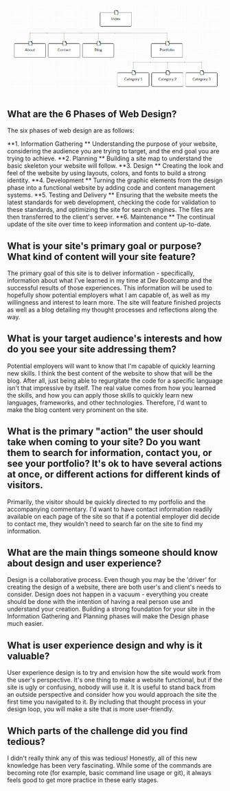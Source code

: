 ![Site Map](./site-map.png)

## What are the 6 Phases of Web Design?

The six phases of web design are as follows:

**1.	Information Gathering  **
	Understanding the purpose of your website, considering the audience you are trying to target, and the end goal you are trying to achieve.
**2.	Planning  **
	Building a site map to understand the basic skeleton your website will follow.
**3.	Design  **
	Creating the look and feel of the website by using layouts, colors, and fonts to build a strong identity.
**4.	Development  **
	Turning the graphic elements from the design phase into a functional website by adding code and content management systems.
**5.	Testing and Delivery  **
	Ensuring that the website meets the latest standards for web development, checking the code for validation to these standards, and optimizing the site for search engines. The files are then transferred to the client's server.
**6.	Maintenance  **
	The continual update of the site over time to keep information and content up-to-date.

## What is your site's primary goal or purpose? What kind of content will your site feature?

The primary goal of this site is to deliver information - specifically, information about what I've learned in my time at Dev Bootcamp and the successful results of those experiences. This information will be used to hopefully show potential employers what I am capable of, as well as my willingness and interest to learn more. The site will feature finished projects as well as a blog detailing my thought processes and reflections along the way.

## What is your target audience's interests and how do you see your site addressing them?

Potential employers will want to know that I'm capable of quickly learning new skills. I think the best content of the website to show that will be the blog. After all, just being able to regurgitate the code for a specific language isn't that impressive by itself. The real value comes from how you learned the skills, and how you can apply those skills to quickly learn new languages, frameworks, and other technologies. Therefore, I'd want to make the blog content very prominent on the site.

## What is the primary "action" the user should take when coming to your site? Do you want them to search for information, contact you, or see your portfolio? It's ok to have several actions at once, or different actions for different kinds of visitors.

Primarily, the visitor should be quickly directed to my portfolio and the accompanying commentary. I'd want to have contact information readily available on each page of the site so that if a potential employer did decide to contact me, they wouldn't need to search far on the site to find my information.

## What are the main things someone should know about design and user experience?

Design is a collaborative process. Even though you may be the 'driver' for creating the design of a website, there are both user's and client's needs to consider. Design does not happen in a vacuum - everything you create should be done with the intention of having a real person use and understand your creation. Building a strong foundation for your site in the Information Gathering and Planning phases will make the Design phase much easier.

## What is user experience design and why is it valuable? 

User experience design is to try and envision how the site would work from the user's perspective. It's one thing to make a website functional, but if the site is ugly or confusing, nobody will use it. It is useful to stand back from an outside perspective and consider how you would approach the site the first time you navigated to it. By including that thought process in your design loop, you will make a site that is more user-friendly.

## Which parts of the challenge did you find tedious?

I didn't really think any of this was tedious! Honestly, all of this new knowledge has been very fascinating. While some of the commands are becoming rote (for example, basic command line usage or git), it always feels good to get more practice in these early stages.